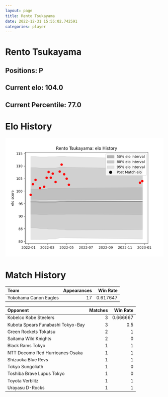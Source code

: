 ```yaml
---  
layout: page  
title: Rento Tsukayama  
date: 2022-12-31 15:55:02.742591  
categories: player  
---
```

# Rento Tsukayama

## Positions: P

## Current elo: 104.0

## Current Percentile: 77.0

# Elo History


![elo history](history_RentoTsukayama.png)
# Match History


| Team                  |   Appearances |   Win Rate |
|:----------------------|--------------:|-----------:|
| Yokohama Canon Eagles |            17 |   0.617647 |

| Opponent                          |   Matches |   Win Rate |
|:----------------------------------|----------:|-----------:|
| Kobelco Kobe Steelers             |         3 |   0.666667 |
| Kubota Spears Funabashi Tokyo-Bay |         3 |   0.5      |
| Green Rockets Tokatsu             |         2 |   1        |
| Saitama Wild Knights              |         2 |   0        |
| Black Rams Tokyo                  |         1 |   1        |
| NTT Docomo Red Hurricanes Osaka   |         1 |   1        |
| Shizuoka Blue Revs                |         1 |   1        |
| Tokyo Sungoliath                  |         1 |   0        |
| Toshiba Brave Lupus Tokyo         |         1 |   0        |
| Toyota Verblitz                   |         1 |   1        |
| Urayasu D-Rocks                   |         1 |   1        |